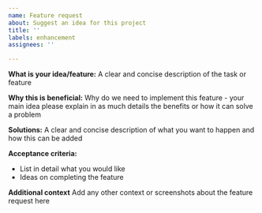 ```yaml
---
name: Feature request
about: Suggest an idea for this project
title: ''
labels: enhancement
assignees: ''

---
```


**What is your idea/feature:**
A clear and concise description of the task or feature

**Why this is beneficial:**
Why do we need to implement this feature - your main idea please explain in as much details the benefits or how it can solve a problem

**Solutions:**
A clear and concise description of what you want to happen and how this can be added

**Acceptance criteria:**
- List in detail what you would like
- Ideas on completing the feature

**Additional context**
Add any other context or screenshots about the feature request here
